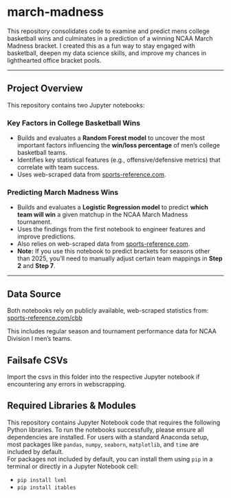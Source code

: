 # march-madness
This repository consolidates code to examine and predict mens college basketball wins and culminates in a prediction of a winning NCAA March Madness bracket. I created this as a fun way to stay engaged with basketball, deepen my data science skills, and improve my chances in lighthearted office bracket pools.

---

## Project Overview

This repository contains two Jupyter notebooks:  

### Key Factors in College Basketball Wins
- Builds and evaluates a **Random Forest model** to uncover the most important factors influencing the **win/loss percentage** of men’s college basketball teams.
- Identifies key statistical features (e.g., offensive/defensive metrics) that correlate with team success.
- Uses web-scraped data from [sports-reference.com](https://www.sports-reference.com/cbb/).

### Predicting March Madness Wins
- Builds and evaluates a **Logistic Regression model** to predict **which team will win** a given matchup in the NCAA March Madness tournament.
- Uses the findings from the first notebook to engineer features and improve predictions.
- Also relies on web-scraped data from [sports-reference.com](https://www.sports-reference.com/cbb/).
- **Note:** If you use this notebook to predict brackets for seasons other than 2025, you’ll need to manually adjust certain team mappings in **Step 2** and **Step 7**.

---

## Data Source
Both notebooks rely on publicly available, web-scraped statistics from:  
[sports-reference.com/cbb](https://www.sports-reference.com/cbb/)  

This includes regular season and tournament performance data for NCAA Division I men’s teams.

## Failsafe CSVs
Import the csvs in this folder into the respective Jupyter notebook if encountering any errors in webscrapping.

## Required Libraries & Modules
This repository contains Jupyter Notebook code that requires the following Python libraries. To run the notebooks successfully, please ensure all dependencies are installed.
For users with a standard Anaconda setup, most packages like `pandas`, `numpy`, `seaborn`, `matplotlib`, and `time` are included by default.  
For packages not included by default, you can install them using `pip` in a terminal or directly in a Jupyter Notebook cell:

* `pip install lxml`
* `pip install itables`

